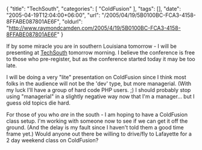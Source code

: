 {
	"title": "TechSouth",
	"categories": [
		"ColdFusion"
	],
	"tags": [],
	"date": "2005-04-19T12:04:00+06:00",
	"url": "/2005/04/19/5B0100BC-FCA3-4158-8FFABE087801AE6F",
	"oldurl": "http://www.raymondcamden.com/2005/4/19/5B0100BC-FCA3-4158-8FFABE087801AE6F"
}

If by some miracle you are in southern Louisiana tomorrow - I will be presenting at <a href="http://www.techsouth.org">TechSouth</a> tomorrow morning. I believe the conference is free to those who pre-register, but as the conference started today it may be too late.

I will be doing a very "lite" presentation on ColdFusion since I think most folks in the audience will not be the 'dev' type, but more managerial. (With my luck I'll have a group of hard code PHP users. ;) I should probably stop using "managerial"  in a slightly negative way now that I'm a manager... but I guess old topics die hard.

For those of you who <i>are</i> in the south - I am hoping to have a ColdFusion class setup. I'm working with someone now to see if we can get it off the ground. (And the delay is my fault since I haven't told them a good time frame yet.) Would anyone out there be willing to drive/fly to Lafayette for a 2 day weekend class on ColdFusion?